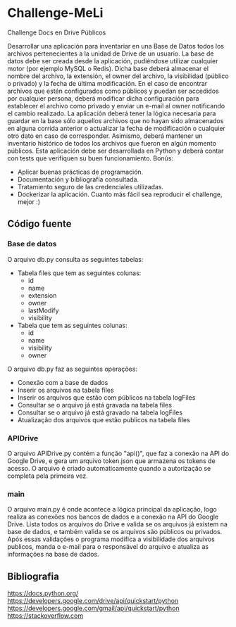 # Challenge-MeLi
Challenge Docs en Drive Públicos

Desarrollar una aplicación para inventariar en una Base de Datos todos los archivos
pertenecientes a la unidad de Drive de un usuario.
La base de datos debe ser creada desde la aplicación, pudiéndose utilizar cualquier motor
(por ejemplo MySQL o Redis). Dicha base deberá almacenar el nombre del archivo, la
extensión, el owner del archivo, la visibilidad (público o privado) y la fecha de última
modificación.
En el caso de encontrar archivos que estén configurados como públicos y puedan ser
accedidos por cualquier persona, deberá modificar dicha configuración para establecer el
archivo como privado y enviar un e-mail al owner notificando el cambio realizado.
La aplicación deberá tener la lógica necesaria para guardar en la base sólo aquellos
archivos que no hayan sido almacenados en alguna corrida anterior o actualizar la fecha de
modificación o cualquier otro dato en caso de corresponder. Asimismo, deberá mantener un
inventario histórico de todos los archivos que fueron en algún momento públicos.
Esta aplicación debe ser desarrollada en Python y deberá contar con tests que verifiquen su
buen funcionamiento.
Bonús:
- Aplicar buenas prácticas de programación.
- Documentación y bibliografía consultada.
- Tratamiento seguro de las credenciales utilizadas.
- Dockerizar la aplicación.
Cuanto más fácil sea reproducir el challenge, mejor :)

## Código fuente

### Base de datos

O arquivo db.py consulta as seguintes tabelas:
- Tabela files que tem as seguintes colunas:
  - id
  - name
  - extension
  - owner
  - lastModify
  - visibility
- Tabela que tem as seguintes colunas:
  - id
  - name
  - visibility
  - owner

O arquivo db.py faz as seguintes operações:
- Conexão com a base de dados
- Inserir os arquivos na tabela files
- Inserir os arquivos que estão com públicos na tabela logFiles
- Consultar se o arquivo já está gravada na tabela files
- Consultar se o arquivo já está gravado na tabela logFiles
- Atualização dos arquivos que estão publicos na tabela files

### APIDrive
O arquivo APIDrive.py contém a função "api()", que faz a conexão na API do Google Drive,
e gera um arquivo token.json que armazena os tokens de acesso. O arquivo é criado automaticamente
quando a autorização se completa pela primeira vez.

### main
O arquivo main.py é onde acontece a lógica principal da aplicação, logo realiza as conexões nos bancos de dados e a
conexão na API do Google Drive. Lista todos os arquivos do Drive e valida se os arquivos já existem na base de dados, e
também valida se os arquivos são públicos ou privados. Após essas validações o programa modifica a visibilidade dos arquivos
publicos, manda o e-mail para o responsável do arquivo e atualiza as informações na base de dados.

## Bibliografia

https://docs.python.org/
https://developers.google.com/drive/api/quickstart/python
https://developers.google.com/gmail/api/quickstart/python
https://stackoverflow.com